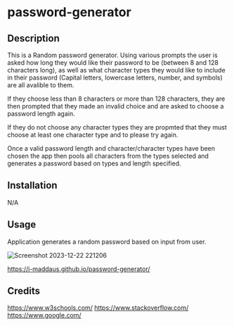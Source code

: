 # password-generator

## Description
This is a Random password generator.
Using various prompts the user is asked how long they would like their password to be (between 8 and 128 characters long), as well as what character types they would like to include in their password (Capital letters, lowercase letters, number, and symbols) are all avalible to them.

If they choose less than 8 characters or more than 128 characters, they are then prompted that they made an invalid choice and are asked to choose a password length again.

If they do not choose any character types they are propmted that they must choose at least one character type and to please try again.

Once a valid password length and character/character types have been chosen the app then pools all characters from the types selected and generates a password based on types and length specified.

## Installation
N/A

## Usage
Application generates a random password based on input from user.



![Screenshot 2023-12-22 221206](https://github.com/J-maddaus/password-generator/assets/153030674/3f654efb-8df9-4610-8a08-32a842ceecf6)

https://j-maddaus.github.io/password-generator/

## Credits
https://www.w3schools.com/
https://www.stackoverflow.com/
https://www.google.com/
